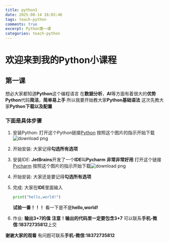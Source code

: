 ```yaml
---
title: python1
date: 2025-08-14 18:03:46
tags: teach-python
comments: true
excerpt: Python第一课
categories: teach-python
---
```


# 欢迎来到我的Python小课程

## 第一课

想必大家都知道**Python**这个编程语言
在**数据分析**，**AI**等方面有着很大的**优势**
**Python**代码**简洁**，**简单易上手**
所以我要开始教大家**Python基础语法**
这次先教大家**Python下载以及配置**

### 下面是具体步骤

1. 安装Python:
   打开这个Python链接[Python](https://python.org)
   按照这个图片的指示开始下载![download png](https://wushicheems.github.io/1/pyd.png)

2. 开始安装:
   大家记得**勾选所有选项**

3. 安装IDE:
   **JetBrains**开发了一个**IDE**叫**Pycharm**
   **非常非常好用**
   打开这个链接[Pycharm](https://jetbrains.com/pycharm)
   按照这个图片的指示开始下载![download png](https://wushicheems.github.io/1/pcmd.png)

4. 开始安装:
   大家还是要记得**勾选所有选项**

5. 完成:
   大家在**IDE**里面输入
   ```py
   print("hello,world!")
   ```
   **试验一番！！！**
   看一下是不是**hello,world!**

6. 作业:
   **输出3+7的值**
   **注意！输出的代码里一定要包含3+7**
   可以联系**手机-微信:18372735812**上交

**谢谢大家的观看**
有问题可联系**手机-微信:18372735812**

